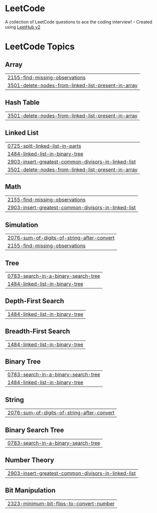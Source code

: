 # LeetCode
A collection of LeetCode questions to ace the coding interview! - Created using [LeetHub v2](https://github.com/arunbhardwaj/LeetHub-2.0)

<!---LeetCode Topics Start-->
# LeetCode Topics
## Array
|  |
| ------- |
| [2155-find-missing-observations](https://github.com/IshankNautiyal2123/LeetCode/tree/master/2155-find-missing-observations) |
| [3501-delete-nodes-from-linked-list-present-in-array](https://github.com/IshankNautiyal2123/LeetCode/tree/master/3501-delete-nodes-from-linked-list-present-in-array) |
## Hash Table
|  |
| ------- |
| [3501-delete-nodes-from-linked-list-present-in-array](https://github.com/IshankNautiyal2123/LeetCode/tree/master/3501-delete-nodes-from-linked-list-present-in-array) |
## Linked List
|  |
| ------- |
| [0725-split-linked-list-in-parts](https://github.com/IshankNautiyal2123/LeetCode/tree/master/0725-split-linked-list-in-parts) |
| [1484-linked-list-in-binary-tree](https://github.com/IshankNautiyal2123/LeetCode/tree/master/1484-linked-list-in-binary-tree) |
| [2903-insert-greatest-common-divisors-in-linked-list](https://github.com/IshankNautiyal2123/LeetCode/tree/master/2903-insert-greatest-common-divisors-in-linked-list) |
| [3501-delete-nodes-from-linked-list-present-in-array](https://github.com/IshankNautiyal2123/LeetCode/tree/master/3501-delete-nodes-from-linked-list-present-in-array) |
## Math
|  |
| ------- |
| [2155-find-missing-observations](https://github.com/IshankNautiyal2123/LeetCode/tree/master/2155-find-missing-observations) |
| [2903-insert-greatest-common-divisors-in-linked-list](https://github.com/IshankNautiyal2123/LeetCode/tree/master/2903-insert-greatest-common-divisors-in-linked-list) |
## Simulation
|  |
| ------- |
| [2076-sum-of-digits-of-string-after-convert](https://github.com/IshankNautiyal2123/LeetCode/tree/master/2076-sum-of-digits-of-string-after-convert) |
| [2155-find-missing-observations](https://github.com/IshankNautiyal2123/LeetCode/tree/master/2155-find-missing-observations) |
## Tree
|  |
| ------- |
| [0783-search-in-a-binary-search-tree](https://github.com/IshankNautiyal2123/LeetCode/tree/master/0783-search-in-a-binary-search-tree) |
| [1484-linked-list-in-binary-tree](https://github.com/IshankNautiyal2123/LeetCode/tree/master/1484-linked-list-in-binary-tree) |
## Depth-First Search
|  |
| ------- |
| [1484-linked-list-in-binary-tree](https://github.com/IshankNautiyal2123/LeetCode/tree/master/1484-linked-list-in-binary-tree) |
## Breadth-First Search
|  |
| ------- |
| [1484-linked-list-in-binary-tree](https://github.com/IshankNautiyal2123/LeetCode/tree/master/1484-linked-list-in-binary-tree) |
## Binary Tree
|  |
| ------- |
| [0783-search-in-a-binary-search-tree](https://github.com/IshankNautiyal2123/LeetCode/tree/master/0783-search-in-a-binary-search-tree) |
| [1484-linked-list-in-binary-tree](https://github.com/IshankNautiyal2123/LeetCode/tree/master/1484-linked-list-in-binary-tree) |
## String
|  |
| ------- |
| [2076-sum-of-digits-of-string-after-convert](https://github.com/IshankNautiyal2123/LeetCode/tree/master/2076-sum-of-digits-of-string-after-convert) |
## Binary Search Tree
|  |
| ------- |
| [0783-search-in-a-binary-search-tree](https://github.com/IshankNautiyal2123/LeetCode/tree/master/0783-search-in-a-binary-search-tree) |
## Number Theory
|  |
| ------- |
| [2903-insert-greatest-common-divisors-in-linked-list](https://github.com/IshankNautiyal2123/LeetCode/tree/master/2903-insert-greatest-common-divisors-in-linked-list) |
## Bit Manipulation
|  |
| ------- |
| [2323-minimum-bit-flips-to-convert-number](https://github.com/IshankNautiyal2123/LeetCode/tree/master/2323-minimum-bit-flips-to-convert-number) |
<!---LeetCode Topics End-->